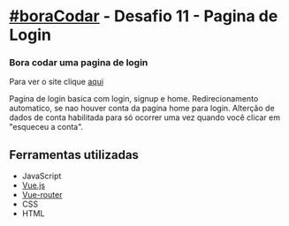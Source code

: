 # [#boraCodar](https://www.rocketseat.com.br/boracodar) - Desafio 11 - Pagina de Login
### Bora codar uma pagina de login

Para ver o site clique [aqui]()

Pagina de login basica com login, signup e home.
Redirecionamento automatico, se nao houver conta da pagina home para login.
Alterção de dados de conta habilitada para só ocorrer uma vez quando você clicar em "esqueceu a conta".

## Ferramentas utilizadas

- JavaScript
- [Vue.js](https://vuejs.org)
- [Vue-router](https://router.vuejs.org)
- CSS
- HTML
